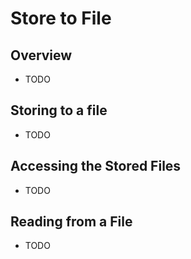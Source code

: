 # Store to File
## Overview

- TODO

## Storing to a file

- TODO

## Accessing the Stored Files

- TODO 

## Reading from a File

- TODO